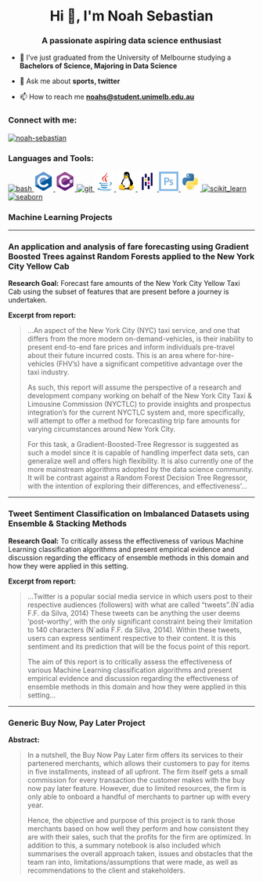 <h1 align="center">Hi 👋, I'm Noah Sebastian</h1>
<h3 align="center">A passionate aspiring data science enthusiast</h3>

- 🌱 I’ve just graduated from the University of Melbourne studying a  **Bachelors of Science, Majoring in Data Science**

- 💬 Ask me about **sports, twitter**

- 📫 How to reach me **noahs@student.unimelb.edu.au**

<h3 align="left">Connect with me:</h3>
<p align="left">
<a href="https://linkedin.com/in/noah-sebastian" target="blank"><img align="center" src="https://raw.githubusercontent.com/rahuldkjain/github-profile-readme-generator/master/src/images/icons/Social/linked-in-alt.svg" alt="noah-sebastian" height="30" width="40" /></a>
</p>

<h3 align="left">Languages and Tools:</h3>
<p align="left"> <a href="https://www.gnu.org/software/bash/" target="_blank" rel="noreferrer"> <img src="https://www.vectorlogo.zone/logos/gnu_bash/gnu_bash-icon.svg" alt="bash" width="40" height="40"/> </a> <a href="https://www.cprogramming.com/" target="_blank" rel="noreferrer"> <img src="https://raw.githubusercontent.com/devicons/devicon/master/icons/c/c-original.svg" alt="c" width="40" height="40"/> </a> <a href="https://www.w3schools.com/cs/" target="_blank" rel="noreferrer"> <img src="https://raw.githubusercontent.com/devicons/devicon/master/icons/csharp/csharp-original.svg" alt="csharp" width="40" height="40"/> </a> <a href="https://git-scm.com/" target="_blank" rel="noreferrer"> <img src="https://www.vectorlogo.zone/logos/git-scm/git-scm-icon.svg" alt="git" width="40" height="40"/> </a> <a href="https://www.java.com" target="_blank" rel="noreferrer"> <img src="https://raw.githubusercontent.com/devicons/devicon/master/icons/java/java-original.svg" alt="java" width="40" height="40"/> </a> <a href="https://www.linux.org/" target="_blank" rel="noreferrer"> <img src="https://raw.githubusercontent.com/devicons/devicon/master/icons/linux/linux-original.svg" alt="linux" width="40" height="40"/> </a> <a href="https://pandas.pydata.org/" target="_blank" rel="noreferrer"> <img src="https://raw.githubusercontent.com/devicons/devicon/2ae2a900d2f041da66e950e4d48052658d850630/icons/pandas/pandas-original.svg" alt="pandas" width="40" height="40"/> </a> <a href="https://www.photoshop.com/en" target="_blank" rel="noreferrer"> <img src="https://raw.githubusercontent.com/devicons/devicon/master/icons/photoshop/photoshop-line.svg" alt="photoshop" width="40" height="40"/> </a> <a href="https://www.python.org" target="_blank" rel="noreferrer"> <img src="https://raw.githubusercontent.com/devicons/devicon/master/icons/python/python-original.svg" alt="python" width="40" height="40"/> </a> <a href="https://scikit-learn.org/" target="_blank" rel="noreferrer"> <img src="https://upload.wikimedia.org/wikipedia/commons/0/05/Scikit_learn_logo_small.svg" alt="scikit_learn" width="40" height="40"/> </a> <a href="https://seaborn.pydata.org/" target="_blank" rel="noreferrer"> <img src="https://seaborn.pydata.org/_images/logo-mark-lightbg.svg" alt="seaborn" width="40" height="40"/> </a> </p>

<h3 align="left">Machine Learning Projects</h3>

---

<h3 align="left">An application and analysis of fare forecasting using Gradient Boosted Trees against Random Forests applied to the New York City Yellow Cab</h4>

**Research Goal:** Forecast fare amounts of the New York City Yellow Taxi Cab using the subset of features that are present before a journey is undertaken.

**Excerpt from report:**
> ...An aspect of the New York City (NYC) taxi service, and one that differs from the more modern
on-demand-vehicles, is their inability to present end-to-end fare prices and inform individuals pre-travel
about their future incurred costs. This is an area where for-hire-vehicles (FHV’s) have a significant
competitive advantage over the taxi industry.
>
> As such, this report will assume the perspective of a research and development company working
on behalf of the New York City Taxi & Limousine Commission (NYCTLC) to provide insights and
prospectus integration’s for the current NYCTLC system and, more specifically, will attempt to offer
a method for forecasting trip fare amounts for varying circumstances around New York City.
>
> For this task, a Gradient-Boosted-Tree Regressor is suggested as such a model since it is capable
of handling imperfect data sets, can generalize well and offers high flexibility. It is also currently
one of the more mainstream algorithms adopted by the data science community. It will be contrast
against a Random Forest Decision Tree Regressor, with the intention of exploring their differences,
and effectiveness’... 

---

<h3 align="left"> Tweet Sentiment Classification on Imbalanced Datasets using Ensemble & Stacking Methods </h3>

**Research Goal:** To critically assess the effectiveness of various Machine Learning classification algorithms and present empirical evidence and discussion regarding the efficacy of ensemble methods in this domain and how they were applied in this setting.

**Excerpt from report:**
> ...Twitter is a popular social media service in
which users post to their respective audiences
(followers) with what are called “tweets”.(N´adia
F.F. da Silva, 2014) These tweets can be anything the user deems ‘post-worthy’, with the
only significant constraint being their limitation to 140 characters (N´adia F.F. da Silva,
2014). Within these tweets, users can express sentiment respective to their content. It is this
sentiment and its prediction that will be the focus point of this report.
>
> The aim of this report is to critically assess the effectiveness of various Machine
Learning classification algorithms and present empirical evidence and discussion regarding
the effectiveness of ensemble methods in this domain and how they were applied in this setting...

---

<h3 align="left"> Generic Buy Now, Pay Later Project</h3>

**Abstract:** 
> In a nutshell, the Buy Now Pay Later firm offers its services to their partenered merchants, which allows their customers to pay for items in five installments, instead of all upfront. The firm itself gets a small commission for every transaction the customer makes with the buy now pay later feature. However, due to limited resources, the firm is only able to onboard a handful of merchants to partner up with every year.
>
> Hence, the objective and purpose of this project is to rank those merchants based on how well they perform and how consistent they are with their sales, such that the profits for the firm are optimized. In addition to this, a summary notebook is also included which summarises the overall approach taken, issues and obstacles that the team ran into, limitations/assumptions that were made, as well as recommendations to the client and stakeholders.
